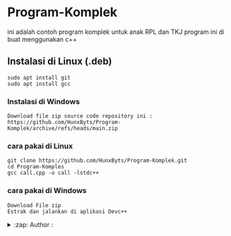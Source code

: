 # Program-Komplek
ini adalah contoh program komplek untuk anak RPL dan TKJ                                                                           program ini di buat menggunakan c++

## Instalasi di Linux (.deb)
```
sudo apt install git
sudo apt install gcc
```
### Instalasi di Windows
```
Download file zip source code repository ini :
https://github.com/HunxByts/Program-Komplek/archive/refs/heads/main.zip
```
### cara pakai di Linux
```
git clone https://github.com/HunxByts/Program-Komplek.git
cd Program-Komples
gcc call.cpp -o call -lstdc++
```

### cara pakai di Windows
```
Download File zip
Estrak dan jalankan di aplikasi Devc++
```
<details>
<summary>:zap: Author :</summary>
- <strong><a href="https://github.com/HunxByts">HunxByts</a></strong>
</details>

